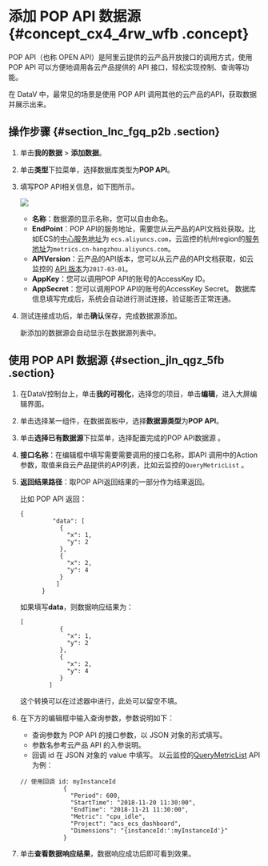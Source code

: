 # 添加 POP API 数据源 {#concept_cx4_4rw_wfb .concept}

POP API（也称 OPEN API）是阿里云提供的云产品开放接口的调用方式，使用 POP API 可以方便地调用各云产品提供的 API 接口，轻松实现控制、查询等功能。

在 DataV 中，最常见的场景是使用 POP API 调用其他的云产品的API，获取数据并展示出来。

## 操作步骤 {#section_lnc_fgq_p2b .section}

1.  单击**我的数据** \> **添加数据**。
2.  单击**类型**下拉菜单，选择数据库类型为**POP API**。
3.  填写POP API相关信息，如下图所示。

    ![](http://static-aliyun-doc.oss-cn-hangzhou.aliyuncs.com/assets/img/64884/154518927232819_zh-CN.png)

    -   **名称**：数据源的显示名称，您可以自由命名。
    -   **EndPoint**：POP API的服务地址，需要您从云产品的API文档处获取。比如ECS的[中心服务地址](https://help.aliyun.com/document_detail/25489.html)为 `ecs.aliyuncs.com`，云监控的杭州region的[服务地址](https://help.aliyun.com/document_detail/28616.html)为`metrics.cn-hangzhou.aliyuncs.com`。
    -   **APIVersion**：云产品的API版本，您可以从云产品的API文档获取，如云监控的 [API 版本](https://help.aliyun.com/document_detail/28616.html)为`2017-03-01`。
    -   **AppKey**：您可以调用POP API的账号的AccessKey ID。
    -   **AppSecret**：您可以调用POP API的账号的AccessKey Secret。
    数据库信息填写完成后，系统会自动进行测试连接，验证能否正常连通。

4.  测试连接成功后，单击**确认**保存，完成数据源添加。

    新添加的数据源会自动显示在数据源列表中。


## 使用 POP API 数据源 {#section_jln_qgz_5fb .section}

1.  在DataV控制台上，单击**我的可视化**，选择您的项目，单击**编辑**，进入大屏编辑界面。
2.  单击选择某一组件，在数据面板中，选择**数据源类型**为**POP API**。
3.  单击**选择已有数据源**下拉菜单，选择配置完成的POP API数据源 。
4.  **接口名称**：在编辑框中填写需要需要调用的接口名称，即API 调用中的Action参数，取值来自云产品提供的API列表，比如云监控的`QueryMetricList` 。
5.  **返回结果路径**：取POP API返回结果的一部分作为结果返回。

    比如 POP API 返回：

    ```
    {
             "data": [
               {
                 "x": 1,
                 "y": 2
               },
               {
                 "x": 2,
                 "y": 4
               }
              ]
          }
    ```

    如果填写**data**，则数据响应结果为：

    ```
    [
               {
                 "x": 1,
                 "y": 2
               },
               {
                 "x": 2,
                 "y": 4
               }
            ]
    ```

    这个转换可以在过滤器中进行，此处可以留空不填。

6.  在下方的编辑框中输入查询参数，参数说明如下：

    -   查询参数为 POP API 的接口参数，以 JSON 对象的形式填写。
    -   参数名参考云产品 API 的入参说明。
    -   回调 id 在 JSON 对象的 value 中填写。
    以云监控的[QueryMetricList](https://help.aliyun.com/document_detail/51936.html) API为例：

    ```
    // 使用回调 id: myInstanceId
                {
                  "Period": 600,
                  "StartTime": "2018-11-20 11:30:00",
                  "EndTime": "2018-11-21 11:30:00",
                  "Metric": "cpu_idle",
                  "Project": "acs_ecs_dashboard",
                  "Dimensions": "{instanceId:':myInstanceId'}"
                }
    ```

7.  单击**查看数据响应结果**，数据响应成功后即可看到效果。

